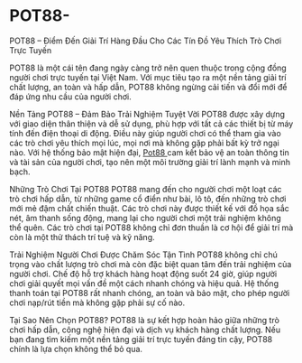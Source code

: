 # POT88-
POT88 – Điểm Đến Giải Trí Hàng Đầu Cho Các Tín Đồ Yêu Thích Trò Chơi Trực Tuyến

POT88 là một cái tên đang ngày càng trở nên quen thuộc trong cộng đồng người chơi trực tuyến tại Việt Nam. Với mục tiêu tạo ra một nền tảng giải trí chất lượng, an toàn và hấp dẫn, POT88 không ngừng cải tiến và đổi mới để đáp ứng nhu cầu của người chơi.

Nền Tảng POT88 – Đảm Bảo Trải Nghiệm Tuyệt Vời
POT88 được xây dựng với giao diện thân thiện và dễ sử dụng, phù hợp với tất cả các thiết bị từ máy tính đến điện thoại di động. Điều này giúp người chơi có thể tham gia vào các trò chơi yêu thích mọi lúc, mọi nơi mà không gặp phải bất kỳ trở ngại nào. Với hệ thống bảo mật hiện đại, <a href=https://pot88.store> Pot88 </a>  cam kết bảo vệ an toàn thông tin và tài sản của người chơi, tạo nên một môi trường giải trí lành mạnh và minh bạch.

Những Trò Chơi Tại POT88
POT88 mang đến cho người chơi một loạt các trò chơi hấp dẫn, từ những game cổ điển như bài, lô tô, đến những trò chơi mới mẻ đậm chất chiến thuật. Các trò chơi này được thiết kế với đồ họa sắc nét, âm thanh sống động, mang lại cho người chơi một trải nghiệm không thể quên. Các trò chơi tại POT88 không chỉ đơn thuần là cơ hội để giải trí mà còn là một thử thách trí tuệ và kỹ năng.

Trải Nghiệm Người Chơi Được Chăm Sóc Tận Tình
POT88 không chỉ chú trọng vào chất lượng trò chơi mà còn đặc biệt quan tâm đến trải nghiệm của người chơi. Chế độ hỗ trợ khách hàng hoạt động suốt 24 giờ, giúp người chơi giải quyết mọi vấn đề một cách nhanh chóng và hiệu quả. Hệ thống thanh toán tại POT88 rất nhanh chóng, an toàn và bảo mật, cho phép người chơi nạp/rút tiền mà không gặp phải sự cố nào.

Tại Sao Nên Chọn POT88?
POT88 là sự kết hợp hoàn hảo giữa những trò chơi hấp dẫn, công nghệ hiện đại và dịch vụ khách hàng chất lượng. Nếu bạn đang tìm kiếm một nền tảng giải trí trực tuyến đáng tin cậy, POT88 chính là lựa chọn không thể bỏ qua.

